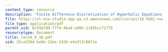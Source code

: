 ```yaml
---
content_type: resource
description: 'Finite Difference Discretization of Hyperbolic Equations: Linear Problems'
file: https://ol-ocw-studio-app-qa.s3.amazonaws.com/courses/16-920j-numerical-methods-for-partial-differential-equations-sma-5212-spring-2003/25ca328dbe8e31be2426e4e313c8bf1e_lecs8_9_10.pdf
file_type: application/pdf
parent_uid: 6c55b7dd-f774-4ba4-ed0b-11d5bccf1779
resourcetype: Document
title: lecs8_9_10.pdf
uid: 25ca328d-be8e-31be-2426-e4e313c8bf1e
---
```

